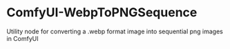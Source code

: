 # ComfyUI-WebpToPNGSequence
Utility node for converting a .webp format image into sequential png images in ComfyUI

